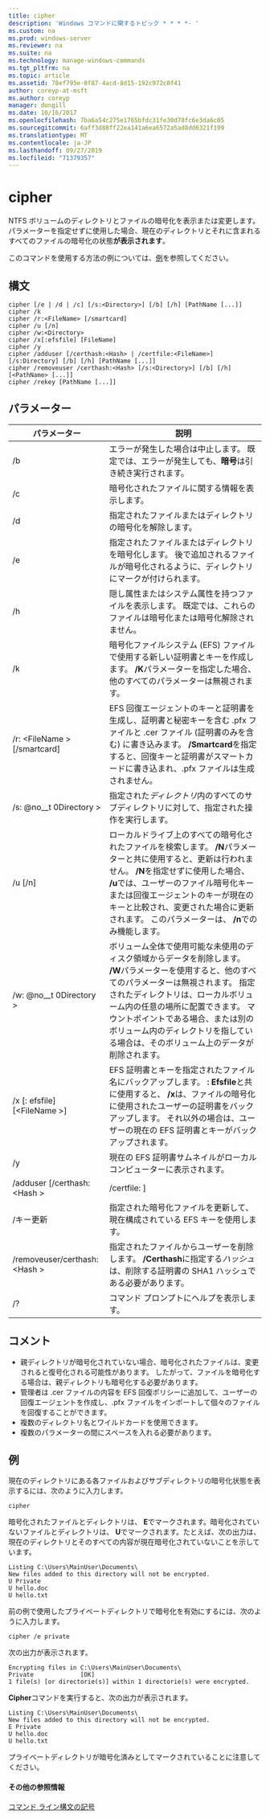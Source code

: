 ```yaml
---
title: cipher
description: 'Windows コマンドに関するトピック * * * *- '
ms.custom: na
ms.prod: windows-server
ms.reviewer: na
ms.suite: na
ms.technology: manage-windows-commands
ms.tgt_pltfrm: na
ms.topic: article
ms.assetid: 78ef795e-0f87-4acd-8d15-192c972c0f41
author: coreyp-at-msft
ms.author: coreyp
manager: dongill
ms.date: 10/16/2017
ms.openlocfilehash: 7ba6a54c275e1765bfdc31fe30d78fc6e3da6c05
ms.sourcegitcommit: 6aff3d88ff22ea141a6ea6572a5ad8dd6321f199
ms.translationtype: MT
ms.contentlocale: ja-JP
ms.lasthandoff: 09/27/2019
ms.locfileid: "71379357"
---
```

# <a name="cipher"></a>cipher



NTFS ボリュームのディレクトリとファイルの暗号化を表示または変更します。 パラメーターを指定せずに使用した場合、現在のディレクトリとそれに含まれるすべてのファイルの暗号化の状態**が表示されます**。

このコマンドを使用する方法の例については、[例](#BKMK_examples)を参照してください。

## <a name="syntax"></a>構文

```
cipher [/e | /d | /c] [/s:<Directory>] [/b] [/h] [PathName [...]]
cipher /k
cipher /r:<FileName> [/smartcard]
cipher /u [/n]
cipher /w:<Directory>
cipher /x[:efsfile] [FileName]
cipher /y
cipher /adduser [/certhash:<Hash> | /certfile:<FileName>] [/s:Directory] [/b] [/h] [PathName [...]]
cipher /removeuser /certhash:<Hash> [/s:<Directory>] [/b] [/h] [<PathName> [...]]
cipher /rekey [PathName [...]]
```

## <a name="parameters"></a>パラメーター

|          パラメーター           |                                                                                                                                                   説明                                                                                                                                                    |
|-------------------------------|------------------------------------------------------------------------------------------------------------------------------------------------------------------------------------------------------------------------------------------------------------------------------------------------------------------|
|              /b               |                                                                                                    エラーが発生した場合は中止します。 既定では、エラーが発生しても、**暗号**は引き続き実行されます。                                                                                                    |
|              /c               |                                                                                                                                   暗号化されたファイルに関する情報を表示します。                                                                                                                                    |
|              /d               |                                                                                                                                   指定されたファイルまたはディレクトリの暗号化を解除します。                                                                                                                                   |
|              /e               |                                                                                          指定されたファイルまたはディレクトリを暗号化します。 後で追加されるファイルが暗号化されるように、ディレクトリにマークが付けられます。                                                                                           |
|              /h               |                                                                                                     隠し属性またはシステム属性を持つファイルを表示します。 既定では、これらのファイルは暗号化または暗号化解除されません。                                                                                                     |
|              /k               |                                                                            暗号化ファイルシステム (EFS) ファイルで使用する新しい証明書とキーを作成します。 **/K**パラメーターを指定した場合、他のすべてのパラメーターは無視されます。                                                                            |
|  /r: \<FileName > [/smartcard]  |   EFS 回復エージェントのキーと証明書を生成し、証明書と秘密キーを含む .pfx ファイルと .cer ファイル (証明書のみを含む) に書き込みます。 **/Smartcard**を指定すると、回復キーと証明書がスマートカードに書き込まれ、.pfx ファイルは生成されません。   |
|        /s: @no__t 0Directory >        |                                                                                                               指定された*ディレクトリ*内のすべてのサブディレクトリに対して、指定された操作を実行します。                                                                                                               |
|            /u [/n]            |  ローカルドライブ上のすべての暗号化されたファイルを検索します。 **/N**パラメーターと共に使用すると、更新は行われません。 **/N**を指定せずに使用した場合、 **/u**では、ユーザーのファイル暗号化キーまたは回復エージェントのキーが現在のキーと比較され、変更された場合に更新されます。 このパラメーターは、 **/n**でのみ機能します。  |
|        /w: @no__t 0Directory >        | ボリューム全体で使用可能な未使用のディスク領域からデータを削除します。 **/W**パラメーターを使用すると、他のすべてのパラメーターは無視されます。 指定されたディレクトリは、ローカルボリューム内の任意の場所に配置できます。 マウントポイントである場合、または別のボリューム内のディレクトリを指している場合は、そのボリューム上のデータが削除されます。 |
|  /x [: efsfile] [\<FileName >]   |                                 EFS 証明書とキーを指定されたファイル名にバックアップします。 **: Efsfile**と共に使用すると、 **/x**は、ファイルの暗号化に使用されたユーザーの証明書をバックアップします。 それ以外の場合は、ユーザーの現在の EFS 証明書とキーがバックアップされます。                                 |
|              /y               |                                                                                                                      現在の EFS 証明書サムネイルがローカルコンピューターに表示されます。                                                                                                                      |
|  /adduser [/certhash: \<Hash >  |                                                                                                                                              /certfile: <FileName>]                                                                                                                                               |
|            /キー更新             |                                                                                                                 指定された暗号化ファイルを更新して、現在構成されている EFS キーを使用します。                                                                                                                 |
| /removeuser/certhash: \<Hash > |                                                                                       指定されたファイルからユーザーを削除します。 **/Certhash**に指定する*ハッシュ*は、削除する証明書の SHA1 ハッシュである必要があります。                                                                                       |
|              /?               |                                                                                                                                       コマンド プロンプトにヘルプを表示します。                                                                                                                                       |

## <a name="remarks"></a>コメント

-   親ディレクトリが暗号化されていない場合、暗号化されたファイルは、変更されると復号化される可能性があります。 したがって、ファイルを暗号化する場合は、親ディレクトリも暗号化する必要があります。
-   管理者は .cer ファイルの内容を EFS 回復ポリシーに追加して、ユーザーの回復エージェントを作成し、.pfx ファイルをインポートして個々のファイルを回復することができます。
-   複数のディレクトリ名とワイルドカードを使用できます。
-   複数のパラメーターの間にスペースを入れる必要があります。

## <a name="BKMK_examples"></a>例

現在のディレクトリにある各ファイルおよびサブディレクトリの暗号化状態を表示するには、次のように入力します。
```
cipher
```
暗号化されたファイルとディレクトリは、 **E**でマークされます。暗号化されていないファイルとディレクトリは、 **U**でマークされます。たとえば、次の出力は、現在のディレクトリとそのすべての内容が現在暗号化されていないことを示しています。
```
Listing C:\Users\MainUser\Documents\
New files added to this directory will not be encrypted.
U Private
U hello.doc
U hello.txt
```
前の例で使用したプライベートディレクトリで暗号化を有効にするには、次のように入力します。
```
cipher /e private
```
次の出力が表示されます。
```
Encrypting files in C:\Users\MainUser\Documents\
Private             [OK]
1 file(s) [or directorie(s)] within 1 directorie(s) were encrypted.
```
**Cipher**コマンドを実行すると、次の出力が表示されます。
```
Listing C:\Users\MainUser\Documents\
New files added to this directory will not be encrypted.
E Private
U hello.doc
U hello.txt
```
プライベートディレクトリが暗号化済みとしてマークされていることに注意してください。

#### <a name="additional-references"></a>その他の参照情報

[コマンド ライン構文の記号](command-line-syntax-key.md)